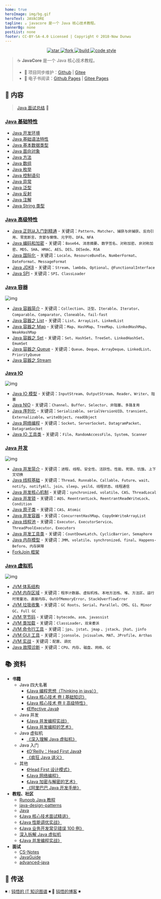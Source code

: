 ```yaml
---
home: true
heroImage: img/bg.gif
heroText: JAVACORE
tagline: ☕ javacore 是一个 Java 核心技术教程。
bannerBg: none
postList: none
footer: CC-BY-SA-4.0 Licensed | Copyright © 2018-Now Dunwu
---
```


<p align="center">

  <a href="https://github.com/dunwu/javacore">
      <img alt="star" class="no-zoom" src="https://img.shields.io/github/stars/dunwu/javacore?style=for-the-badge">
  </a>

  <a href="https://github.com/dunwu/javacore">
      <img alt="fork" class="no-zoom" src="https://img.shields.io/github/forks/dunwu/javacore?style=for-the-badge">
  </a>

  <a href="https://github.com/dunwu/javacore/commits/master">
      <img alt="build" class="no-zoom" src="https://img.shields.io/github/actions/workflow/status/dunwu/javacore/deploy.yml?style=for-the-badge">
  </a>

  <a href="https://creativecommons.org/licenses/by-nc-sa/4.0/deed.zh">
      <img alt="code style" class="no-zoom" src="https://img.shields.io/github/license/dunwu/javacore?style=for-the-badge">
  </a>

</p>

> ☕ **JavaCore** 是一个 Java 核心技术教程。
>
> - 🔁 项目同步维护：[Github](https://github.com/dunwu/javacore/) | [Gitee](https://gitee.com/turnon/javacore/)
> - 📖 电子书阅读：[Github Pages](https://dunwu.github.io/javacore/) | [Gitee Pages](http://turnon.gitee.io/javacore/)

## 📖 内容

> [Java 面试总结](01.Java/01.JavaSE/99.Java面试.md) 💯

### [Java 基础特性](01.Java/01.JavaSE/01.基础特性)

- [Java 开发环境](01.Java/01.JavaSE/01.基础特性/00.Java开发环境.md)
- [Java 基础语法特性](01.Java/01.JavaSE/01.基础特性/01.Java基础语法.md)
- [Java 基本数据类型](01.Java/01.JavaSE/01.基础特性/02.Java基本数据类型.md)
- [Java 面向对象](01.Java/01.JavaSE/01.基础特性/03.Java面向对象.md)
- [Java 方法](01.Java/01.JavaSE/01.基础特性/04.Java方法.md)
- [Java 数组](01.Java/01.JavaSE/01.基础特性/05.Java数组.md)
- [Java 枚举](01.Java/01.JavaSE/01.基础特性/06.Java枚举.md)
- [Java 控制语句](01.Java/01.JavaSE/01.基础特性/07.Java控制语句.md)
- [Java 异常](01.Java/01.JavaSE/01.基础特性/08.Java异常.md)
- [Java 泛型](01.Java/01.JavaSE/01.基础特性/09.Java泛型.md)
- [Java 反射](01.Java/01.JavaSE/01.基础特性/10.Java反射.md)
- [Java 注解](01.Java/01.JavaSE/01.基础特性/11.Java注解.md)
- [Java String 类型](01.Java/01.JavaSE/01.基础特性/42.JavaString类型.md)

### [Java 高级特性](01.Java/01.JavaSE/02.高级特性)

- [Java 正则从入门到精通](01.Java/01.JavaSE/02.高级特性/01.Java正则.md) - 关键词：`Pattern`、`Matcher`、`捕获与非捕获`、`反向引用`、`零宽断言`、`贪婪与懒惰`、`元字符`、`DFA`、`NFA`
- [Java 编码和加密](01.Java/01.JavaSE/02.高级特性/02.Java编码和加密.md) - 关键词：`Base64`、`消息摘要`、`数字签名`、`对称加密`、`非对称加密`、`MD5`、`SHA`、`HMAC`、`AES`、`DES`、`DESede`、`RSA`
- [Java 国际化](01.Java/01.JavaSE/02.高级特性/03.Java国际化.md) - 关键词：`Locale`、`ResourceBundle`、`NumberFormat`、`DateFormat`、`MessageFormat`
- [Java JDK8](01.Java/01.JavaSE/02.高级特性/04.JDK8.md) - 关键词：`Stream`、`lambda`、`Optional`、`@FunctionalInterface`
- [Java SPI](01.Java/01.JavaSE/02.高级特性/05.JavaSPI.md) - 关键词：`SPI`、`ClassLoader`

### [Java 容器](01.Java/01.JavaSE/03.容器)

![img](https://raw.githubusercontent.com/dunwu/images/dev/snap/20200221175550.png)

- [Java 容器简介](01.Java/01.JavaSE/03.容器/01.Java容器简介.md) - 关键词：`Collection`、`泛型`、`Iterable`、`Iterator`、`Comparable`、`Comparator`、`Cloneable`、`fail-fast`
- [Java 容器之 List](01.Java/01.JavaSE/03.容器/02.Java容器之List.md) - 关键词：`List`、`ArrayList`、`LinkedList`
- [Java 容器之 Map](01.Java/01.JavaSE/03.容器/03.Java容器之Map.md) - 关键词：`Map`、`HashMap`、`TreeMap`、`LinkedHashMap`、`WeakHashMap`
- [Java 容器之 Set](01.Java/01.JavaSE/03.容器/04.Java容器之Set.md) - 关键词：`Set`、`HashSet`、`TreeSet`、`LinkedHashSet`、`EmumSet`
- [Java 容器之 Queue](01.Java/01.JavaSE/03.容器/05.Java容器之Queue.md) - 关键词：`Queue`、`Deque`、`ArrayDeque`、`LinkedList`、`PriorityQueue`
- [Java 容器之 Stream](01.Java/01.JavaSE/03.容器/06.Java容器之Stream.md)

### [Java IO](01.Java/01.JavaSE/04.IO)

![img](https://raw.githubusercontent.com/dunwu/images/dev/snap/20200630205329.png)

- [Java IO 模型](01.Java/01.JavaSE/04.IO/01.JavaIO模型.md) - 关键词：`InputStream`、`OutputStream`、`Reader`、`Writer`、`阻塞`
- [Java NIO](01.Java/01.JavaSE/04.IO/02.JavaNIO.md) - 关键词：`Channel`、`Buffer`、`Selector`、`非阻塞`、`多路复用`
- [Java 序列化](01.Java/01.JavaSE/04.IO/03.Java序列化.md) - 关键词：`Serializable`、`serialVersionUID`、`transient`、`Externalizable`、`writeObject`、`readObject`
- [Java 网络编程](01.Java/01.JavaSE/04.IO/04.Java网络编程.md) - 关键词：`Socket`、`ServerSocket`、`DatagramPacket`、`DatagramSocket`
- [Java IO 工具类](01.Java/01.JavaSE/04.IO/05.JavaIO工具类.md) - 关键词：`File`、`RandomAccessFile`、`System`、`Scanner`

### [Java 并发](01.Java/01.JavaSE/05.并发)

![img](https://raw.githubusercontent.com/dunwu/images/dev/snap/20200221175827.png)

- [Java 并发简介](01.Java/01.JavaSE/05.并发/01.Java并发简介.md) - 关键词：`进程`、`线程`、`安全性`、`活跃性`、`性能`、`死锁`、`饥饿`、`上下文切换`
- [Java 线程基础](01.Java/01.JavaSE/05.并发/02.Java线程基础.md) - 关键词：`Thread`、`Runnable`、`Callable`、`Future`、`wait`、`notify`、`notifyAll`、`join`、`sleep`、`yeild`、`线程状态`、`线程通信`
- [Java 并发核心机制](01.Java/01.JavaSE/05.并发/03.Java并发核心机制.md) - 关键词：`synchronized`、`volatile`、`CAS`、`ThreadLocal`
- [Java 并发锁](01.Java/01.JavaSE/05.并发/04.Java锁.md) - 关键词：`AQS`、`ReentrantLock`、`ReentrantReadWriteLock`、`Condition`
- [Java 原子类](01.Java/01.JavaSE/05.并发/05.Java原子类.md) - 关键词：`CAS`、`Atomic`
- [Java 并发容器](01.Java/01.JavaSE/05.并发/06.Java并发和容器.md) - 关键词：`ConcurrentHashMap`、`CopyOnWriteArrayList`
- [Java 线程池](01.Java/01.JavaSE/05.并发/07.Java线程池.md) - 关键词：`Executor`、`ExecutorService`、`ThreadPoolExecutor`、`Executors`
- [Java 并发工具类](01.Java/01.JavaSE/05.并发/08.Java并发工具类.md) - 关键词：`CountDownLatch`、`CyclicBarrier`、`Semaphore`
- [Java 内存模型](01.Java/01.JavaSE/05.并发/09.Java内存模型.md) - 关键词：`JMM`、`volatile`、`synchronized`、`final`、`Happens-Before`、`内存屏障`
- [ForkJoin 框架](01.Java/01.JavaSE/05.并发/10.ForkJoin框架.md)

### [Java 虚拟机](01.Java/01.JavaSE/06.JVM)

![img](https://raw.githubusercontent.com/dunwu/images/dev/snap/20200628154803.png)

- [JVM 体系结构](01.Java/01.JavaSE/06.JVM/01.JVM体系结构.md)
- [JVM 内存区域](01.Java/01.JavaSE/06.JVM/02.JVM内存区域.md) - 关键词：`程序计数器`、`虚拟机栈`、`本地方法栈`、`堆`、`方法区`、`运行时常量池`、`直接内存`、`OutOfMemoryError`、`StackOverflowError`
- [JVM 垃圾收集](01.Java/01.JavaSE/06.JVM/03.JVM垃圾收集.md) - 关键词：`GC Roots`、`Serial`、`Parallel`、`CMS`、`G1`、`Minor GC`、`Full GC`
- [JVM 字节码](01.Java/01.JavaSE/06.JVM/05.JVM字节码.md) - 关键词：`bytecode`、`asm`、`javassist`
- [JVM 类加载](01.Java/01.JavaSE/06.JVM/04.JVM类加载.md) - 关键词：`ClassLoader`、`双亲委派`
- [JVM 命令行工具](01.Java/01.JavaSE/06.JVM/11.JVM命令行工具.md) - 关键词：`jps`、`jstat`、`jmap` 、`jstack`、`jhat`、`jinfo`
- [JVM GUI 工具](01.Java/01.JavaSE/06.JVM/12.JVM_GUI工具.md) - 关键词：`jconsole`、`jvisualvm`、`MAT`、`JProfile`、`Arthas`
- [JVM 实战](01.Java/01.JavaSE/06.JVM/21.JVM实战.md) - 关键词：`配置`、`调优`
- [Java 故障诊断](01.Java/01.JavaSE/06.JVM/22.Java故障诊断.md) - 关键词：`CPU`、`内存`、`磁盘`、`网络`、`GC`

## 📚 资料

- **书籍**
  - Java 四大名著
    - [《Java 编程思想（Thinking in java）》](https://book.douban.com/subject/2130190/)
    - [《Java 核心技术 卷 I 基础知识》](https://book.douban.com/subject/26880667/)
    - [《Java 核心技术 卷 II 高级特性》](https://book.douban.com/subject/27165931/)
    - [《Effective Java》](https://book.douban.com/subject/30412517/)
  - Java 并发
    - [《Java 并发编程实战》](https://book.douban.com/subject/10484692/)
    - [《Java 并发编程的艺术》](https://book.douban.com/subject/26591326/)
  - Java 虚拟机
    - [《深入理解 Java 虚拟机》](https://book.douban.com/subject/34907497/)
  - Java 入门
    - [《O'Reilly：Head First Java》](https://book.douban.com/subject/2000732/)
    - [《疯狂 Java 讲义》](https://book.douban.com/subject/3246499/)
  - 其他
    - [《Head First 设计模式》](https://book.douban.com/subject/2243615/)
    - [《Java 网络编程》](https://book.douban.com/subject/1438754/)
    - [《Java 加密与解密的艺术》](https://book.douban.com/subject/25861566/)
    - [《阿里巴巴 Java 开发手册》](https://book.douban.com/subject/27605355/)
- **教程、社区**
  - [Runoob Java 教程](https://www.runoob.com/java/java-tutorial.html)
  - [java-design-patterns](https://github.com/iluwatar/java-design-patterns)
  - [Java](https://github.com/TheAlgorithms/Java)
  - [《Java 核心技术面试精讲》](https://time.geekbang.org/column/intro/82)
  - [《Java 性能调优实战》](https://time.geekbang.org/column/intro/100028001)
  - [《Java 业务开发常见错误 100 例》](https://time.geekbang.org/column/intro/100047701)
  - [深入拆解 Java 虚拟机](https://time.geekbang.org/column/intro/100010301)
  - [《Java 并发编程实战》](https://time.geekbang.org/column/intro/100023901)
- **面试**
  - [CS-Notes](https://github.com/CyC2018/CS-Notes)
  - [JavaGuide](https://github.com/Snailclimb/JavaGuide)
  - [advanced-java](https://github.com/doocs/advanced-java)

## 🚪 传送

◾ 💧 [钝悟的 IT 知识图谱](https://dunwu.github.io/waterdrop/) ◾ 🎯 [钝悟的博客](https://dunwu.github.io/blog/) ◾
